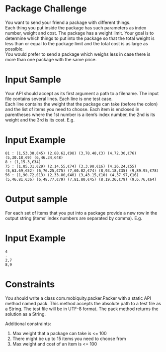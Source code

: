 # Package Challenge
You want to send your friend a package with different things.  
Each thing you put inside the package has such parameters as index number, weight and cost. The package has a weight limit. Your goal is to determine which things to put into the package so that the total weight is less than or equal to the package limit and the total cost is as large as possible.  
You would prefer to send a package which weighs less in case there is more than one package with the same price.

# Input Sample
Your API should accept as its first argument a path to a filename. The input file contains several lines. Each line is one test case.  
Each line contains the weight that the package can take (before the colon) and the list of items you need to choose. Each item is enclosed in parentheses where the 1st number is a item’s index number, the 2nd is its weight and the 3rd is its cost. E.g. 

# Input Example
```
81 : (1,53.38,€45) (2,88.62,€98) (3,78.48,€3) (4,72.30,€76) (5,30.18,€9) (6,46.34,€48)
8 : (1,15.3,€34)
75 : (1,85.31,€29) (2,14.55,€74) (3,3.98,€16) (4,26.24,€55) (5,63.69,€52) (6,76.25,€75) (7,60.02,€74) (8,93.18,€35) (9,89.95,€78)
56 : (1,90.72,€13) (2,33.80,€40) (3,43.15,€10) (4,37.97,€16) (5,46.81,€36) (6,48.77,€79) (7,81.80,€45) (8,19.36,€79) (9,6.76,€64)
```

# Output sample
For each set of items that you put into a package provide a new row in the output string (items’ index numbers are separated by comma). E.g.  

# Input Example
```
4
-
2,7
8,9
```

# Constraints
You should write a class com.mobiquity.packer.Packer with a static API method named pack. This method accepts the absolute path to a test file as a String. The test file will be in UTF-8 format. The pack method returns the solution as a String. 

Additional constraints:
1. Max weight that a package can take is <= 100
2. There might be up to 15 items you need to choose from
3. Max weight and cost of an item is <= 100
